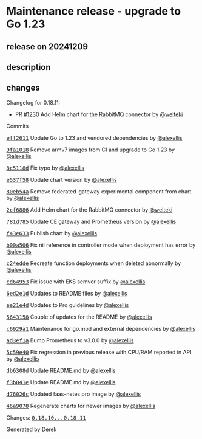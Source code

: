 # Maintenance release - upgrade to Go 1.23

## release on 20241209
## description
## changes
Changelog for 0.18.11:

* PR <a class="issue-link js-issue-link" data-error-text="Failed to load title" data-id="2712327472" data-permission-text="Title is private" data-url="https://github.com/openfaas/faas-netes/issues/1230" data-hovercard-type="pull_request" data-hovercard-url="/openfaas/faas-netes/pull/1230/hovercard" href="https://github.com/openfaas/faas-netes/pull/1230">#1230</a> Add Helm chart for the RabbitMQ connector by <a class="user-mention notranslate" data-hovercard-type="user" data-hovercard-url="/users/welteki/hovercard" data-octo-click="hovercard-link-click" data-octo-dimensions="link_type:self" href="https://github.com/welteki">@welteki</a>

Commits  

<a class="commit-link" data-hovercard-type="commit" data-hovercard-url="https://github.com/openfaas/faas-netes/commit/eff2611a680f0d2f5101dee7b08ed64ade65ade3/hovercard" href="https://github.com/openfaas/faas-netes/commit/eff2611a680f0d2f5101dee7b08ed64ade65ade3"><tt>eff2611</tt></a> Update Go to 1.23 and vendored dependencies by <a class="user-mention notranslate" data-hovercard-type="user" data-hovercard-url="/users/alexellis/hovercard" data-octo-click="hovercard-link-click" data-octo-dimensions="link_type:self" href="https://github.com/alexellis">@alexellis</a>  

<a class="commit-link" data-hovercard-type="commit" data-hovercard-url="https://github.com/openfaas/faas-netes/commit/9fa1018788b3620a65160b23a262a9008ce24fb9/hovercard" href="https://github.com/openfaas/faas-netes/commit/9fa1018788b3620a65160b23a262a9008ce24fb9"><tt>9fa1018</tt></a> Remove armv7 images from CI and upgrade to Go 1.23 by <a class="user-mention notranslate" data-hovercard-type="user" data-hovercard-url="/users/alexellis/hovercard" data-octo-click="hovercard-link-click" data-octo-dimensions="link_type:self" href="https://github.com/alexellis">@alexellis</a>  

<a class="commit-link" data-hovercard-type="commit" data-hovercard-url="https://github.com/openfaas/faas-netes/commit/8c5118dafbe72a42e036c602181d388d70fd32a4/hovercard" href="https://github.com/openfaas/faas-netes/commit/8c5118dafbe72a42e036c602181d388d70fd32a4"><tt>8c5118d</tt></a> Fix typo by <a class="user-mention notranslate" data-hovercard-type="user" data-hovercard-url="/users/alexellis/hovercard" data-octo-click="hovercard-link-click" data-octo-dimensions="link_type:self" href="https://github.com/alexellis">@alexellis</a>  

<a class="commit-link" data-hovercard-type="commit" data-hovercard-url="https://github.com/openfaas/faas-netes/commit/e537f586884b2b534b4558fbfcddbbf7c987e153/hovercard" href="https://github.com/openfaas/faas-netes/commit/e537f586884b2b534b4558fbfcddbbf7c987e153"><tt>e537f58</tt></a> Update chart version by <a class="user-mention notranslate" data-hovercard-type="user" data-hovercard-url="/users/alexellis/hovercard" data-octo-click="hovercard-link-click" data-octo-dimensions="link_type:self" href="https://github.com/alexellis">@alexellis</a>  

<a class="commit-link" data-hovercard-type="commit" data-hovercard-url="https://github.com/openfaas/faas-netes/commit/80eb54ad7f8f3690f06ec44ee1607c97c1cbae74/hovercard" href="https://github.com/openfaas/faas-netes/commit/80eb54ad7f8f3690f06ec44ee1607c97c1cbae74"><tt>80eb54a</tt></a> Remove federated-gateway experimental component from chart by <a class="user-mention notranslate" data-hovercard-type="user" data-hovercard-url="/users/alexellis/hovercard" data-octo-click="hovercard-link-click" data-octo-dimensions="link_type:self" href="https://github.com/alexellis">@alexellis</a>  

<a class="commit-link" data-hovercard-type="commit" data-hovercard-url="https://github.com/openfaas/faas-netes/commit/2cf6886ea71eabd747a05389b70be974a70cb9ef/hovercard" href="https://github.com/openfaas/faas-netes/commit/2cf6886ea71eabd747a05389b70be974a70cb9ef"><tt>2cf6886</tt></a> Add Helm chart for the RabbitMQ connector by <a class="user-mention notranslate" data-hovercard-type="user" data-hovercard-url="/users/welteki/hovercard" data-octo-click="hovercard-link-click" data-octo-dimensions="link_type:self" href="https://github.com/welteki">@welteki</a>  

<a class="commit-link" data-hovercard-type="commit" data-hovercard-url="https://github.com/openfaas/faas-netes/commit/781d785a1a9bd2bc7e0121888283fa5590a657ef/hovercard" href="https://github.com/openfaas/faas-netes/commit/781d785a1a9bd2bc7e0121888283fa5590a657ef"><tt>781d785</tt></a> Update CE gateway and Prometheus version by <a class="user-mention notranslate" data-hovercard-type="user" data-hovercard-url="/users/alexellis/hovercard" data-octo-click="hovercard-link-click" data-octo-dimensions="link_type:self" href="https://github.com/alexellis">@alexellis</a>  

<a class="commit-link" data-hovercard-type="commit" data-hovercard-url="https://github.com/openfaas/faas-netes/commit/f43e633725b37ff0067afc67a993f59a3ff56cbc/hovercard" href="https://github.com/openfaas/faas-netes/commit/f43e633725b37ff0067afc67a993f59a3ff56cbc"><tt>f43e633</tt></a> Publish chart by <a class="user-mention notranslate" data-hovercard-type="user" data-hovercard-url="/users/alexellis/hovercard" data-octo-click="hovercard-link-click" data-octo-dimensions="link_type:self" href="https://github.com/alexellis">@alexellis</a>  

<a class="commit-link" data-hovercard-type="commit" data-hovercard-url="https://github.com/openfaas/faas-netes/commit/b00a50610e758ad50af646e4d6ab83da7b2739cd/hovercard" href="https://github.com/openfaas/faas-netes/commit/b00a50610e758ad50af646e4d6ab83da7b2739cd"><tt>b00a506</tt></a> Fix nil reference in controller mode when deployment has error by <a class="user-mention notranslate" data-hovercard-type="user" data-hovercard-url="/users/alexellis/hovercard" data-octo-click="hovercard-link-click" data-octo-dimensions="link_type:self" href="https://github.com/alexellis">@alexellis</a>  

<a class="commit-link" data-hovercard-type="commit" data-hovercard-url="https://github.com/openfaas/faas-netes/commit/c24eddefe20c95225f3b2f6c50c164ba726bba1f/hovercard" href="https://github.com/openfaas/faas-netes/commit/c24eddefe20c95225f3b2f6c50c164ba726bba1f"><tt>c24edde</tt></a> Recreate function deployments when deleted abnormally by <a class="user-mention notranslate" data-hovercard-type="user" data-hovercard-url="/users/alexellis/hovercard" data-octo-click="hovercard-link-click" data-octo-dimensions="link_type:self" href="https://github.com/alexellis">@alexellis</a>  

<a class="commit-link" data-hovercard-type="commit" data-hovercard-url="https://github.com/openfaas/faas-netes/commit/cd64953d13b5be817b63f336ecc9020d94c41bf8/hovercard" href="https://github.com/openfaas/faas-netes/commit/cd64953d13b5be817b63f336ecc9020d94c41bf8"><tt>cd64953</tt></a> Fix issue with EKS semver suffix by <a class="user-mention notranslate" data-hovercard-type="user" data-hovercard-url="/users/alexellis/hovercard" data-octo-click="hovercard-link-click" data-octo-dimensions="link_type:self" href="https://github.com/alexellis">@alexellis</a>  

<a class="commit-link" data-hovercard-type="commit" data-hovercard-url="https://github.com/openfaas/faas-netes/commit/6ed2e1d163111c9b778b3a3fbe2e49e3102106fd/hovercard" href="https://github.com/openfaas/faas-netes/commit/6ed2e1d163111c9b778b3a3fbe2e49e3102106fd"><tt>6ed2e1d</tt></a> Updates to README files by <a class="user-mention notranslate" data-hovercard-type="user" data-hovercard-url="/users/alexellis/hovercard" data-octo-click="hovercard-link-click" data-octo-dimensions="link_type:self" href="https://github.com/alexellis">@alexellis</a>  

<a class="commit-link" data-hovercard-type="commit" data-hovercard-url="https://github.com/openfaas/faas-netes/commit/ee21e4d87effdf5514e3c2675d8138adb2e78ef6/hovercard" href="https://github.com/openfaas/faas-netes/commit/ee21e4d87effdf5514e3c2675d8138adb2e78ef6"><tt>ee21e4d</tt></a> Updates to Pro guidelines by <a class="user-mention notranslate" data-hovercard-type="user" data-hovercard-url="/users/alexellis/hovercard" data-octo-click="hovercard-link-click" data-octo-dimensions="link_type:self" href="https://github.com/alexellis">@alexellis</a>  

<a class="commit-link" data-hovercard-type="commit" data-hovercard-url="https://github.com/openfaas/faas-netes/commit/5643158b6e55c333a2bee954057c45ac78d7a72e/hovercard" href="https://github.com/openfaas/faas-netes/commit/5643158b6e55c333a2bee954057c45ac78d7a72e"><tt>5643158</tt></a> Couple of updates for the README by <a class="user-mention notranslate" data-hovercard-type="user" data-hovercard-url="/users/alexellis/hovercard" data-octo-click="hovercard-link-click" data-octo-dimensions="link_type:self" href="https://github.com/alexellis">@alexellis</a>  

<a class="commit-link" data-hovercard-type="commit" data-hovercard-url="https://github.com/openfaas/faas-netes/commit/c6929a1108006c7e750ccb78470593ebac111811/hovercard" href="https://github.com/openfaas/faas-netes/commit/c6929a1108006c7e750ccb78470593ebac111811"><tt>c6929a1</tt></a> Maintenance for go.mod and external dependencies by <a class="user-mention notranslate" data-hovercard-type="user" data-hovercard-url="/users/alexellis/hovercard" data-octo-click="hovercard-link-click" data-octo-dimensions="link_type:self" href="https://github.com/alexellis">@alexellis</a>  

<a class="commit-link" data-hovercard-type="commit" data-hovercard-url="https://github.com/openfaas/faas-netes/commit/ad3ef1aea691b008bc1e36156af22852c725e74c/hovercard" href="https://github.com/openfaas/faas-netes/commit/ad3ef1aea691b008bc1e36156af22852c725e74c"><tt>ad3ef1a</tt></a> Bump Prometheus to v3.0.0 by <a class="user-mention notranslate" data-hovercard-type="user" data-hovercard-url="/users/alexellis/hovercard" data-octo-click="hovercard-link-click" data-octo-dimensions="link_type:self" href="https://github.com/alexellis">@alexellis</a>  

<a class="commit-link" data-hovercard-type="commit" data-hovercard-url="https://github.com/openfaas/faas-netes/commit/5c59e40178ea8eac470b5e23c0d591f838e29f78/hovercard" href="https://github.com/openfaas/faas-netes/commit/5c59e40178ea8eac470b5e23c0d591f838e29f78"><tt>5c59e40</tt></a> Fix regression in previous release with CPU/RAM reported in API by <a class="user-mention notranslate" data-hovercard-type="user" data-hovercard-url="/users/alexellis/hovercard" data-octo-click="hovercard-link-click" data-octo-dimensions="link_type:self" href="https://github.com/alexellis">@alexellis</a>  

<a class="commit-link" data-hovercard-type="commit" data-hovercard-url="https://github.com/openfaas/faas-netes/commit/db6308dc69bedacaf64dea7374f8b5ef8ca94825/hovercard" href="https://github.com/openfaas/faas-netes/commit/db6308dc69bedacaf64dea7374f8b5ef8ca94825"><tt>db6308d</tt></a> Update README.md by <a class="user-mention notranslate" data-hovercard-type="user" data-hovercard-url="/users/alexellis/hovercard" data-octo-click="hovercard-link-click" data-octo-dimensions="link_type:self" href="https://github.com/alexellis">@alexellis</a>  

<a class="commit-link" data-hovercard-type="commit" data-hovercard-url="https://github.com/openfaas/faas-netes/commit/f3b041ee3de1bece3d322214bdafaf36ca09a020/hovercard" href="https://github.com/openfaas/faas-netes/commit/f3b041ee3de1bece3d322214bdafaf36ca09a020"><tt>f3b041e</tt></a> Update README.md by <a class="user-mention notranslate" data-hovercard-type="user" data-hovercard-url="/users/alexellis/hovercard" data-octo-click="hovercard-link-click" data-octo-dimensions="link_type:self" href="https://github.com/alexellis">@alexellis</a>  

<a class="commit-link" data-hovercard-type="commit" data-hovercard-url="https://github.com/openfaas/faas-netes/commit/d76026cd97c9ba14e2410744d923e4f8fd95b7e4/hovercard" href="https://github.com/openfaas/faas-netes/commit/d76026cd97c9ba14e2410744d923e4f8fd95b7e4"><tt>d76026c</tt></a> Updated faas-netes pro image by <a class="user-mention notranslate" data-hovercard-type="user" data-hovercard-url="/users/alexellis/hovercard" data-octo-click="hovercard-link-click" data-octo-dimensions="link_type:self" href="https://github.com/alexellis">@alexellis</a>  

<a class="commit-link" data-hovercard-type="commit" data-hovercard-url="https://github.com/openfaas/faas-netes/commit/46a9078afdd2d8b82028aea80fc58d811bc2b399/hovercard" href="https://github.com/openfaas/faas-netes/commit/46a9078afdd2d8b82028aea80fc58d811bc2b399"><tt>46a9078</tt></a> Regenerate charts for newer images by <a class="user-mention notranslate" data-hovercard-type="user" data-hovercard-url="/users/alexellis/hovercard" data-octo-click="hovercard-link-click" data-octo-dimensions="link_type:self" href="https://github.com/alexellis">@alexellis</a>

Changes: <a class="commit-link" href="https://github.com/openfaas/faas-netes/compare/0.18.10...0.18.11"><tt>0.18.10...0.18.11</tt></a>

Generated by <a href="https://github.com/alexellis/derek/">Derek</a>

